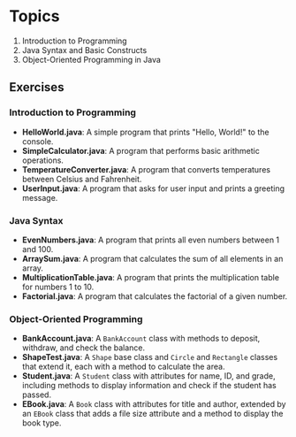 # Topics

1. Introduction to Programming
2. Java Syntax and Basic Constructs
3. Object-Oriented Programming in Java

## Exercises

### Introduction to Programming

- **HelloWorld.java**: A simple program that prints "Hello, World!" to the console.
- **SimpleCalculator.java**: A program that performs basic arithmetic operations.
- **TemperatureConverter.java**: A program that converts temperatures between Celsius and Fahrenheit.
- **UserInput.java**: A program that asks for user input and prints a greeting message.

### Java Syntax

- **EvenNumbers.java**: A program that prints all even numbers between 1 and 100.
- **ArraySum.java**: A program that calculates the sum of all elements in an array.
- **MultiplicationTable.java**: A program that prints the multiplication table for numbers 1 to 10.
- **Factorial.java**: A program that calculates the factorial of a given number.

### Object-Oriented Programming

- **BankAccount.java**: A `BankAccount` class with methods to deposit, withdraw, and check the balance.
- **ShapeTest.java**: A `Shape` base class and `Circle` and `Rectangle` classes that extend it, each with a method to calculate the area.
- **Student.java**: A `Student` class with attributes for name, ID, and grade, including methods to display information and check if the student has passed.
- **EBook.java**: A `Book` class with attributes for title and author, extended by an `EBook` class that adds a file size attribute and a method to display the book type.
